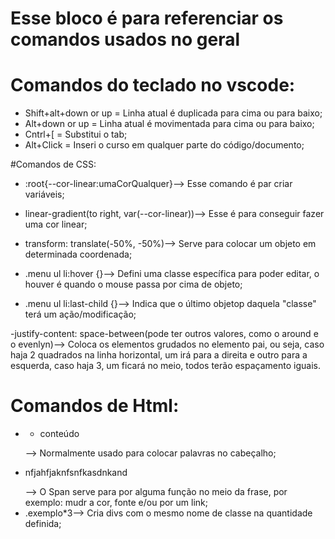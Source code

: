  # Esse bloco é para referenciar os comandos usados no geral

 # Comandos do teclado no vscode:
 - Shift+alt+down or up = Linha atual é duplicada para cima ou para baixo;
 - Alt+down or up = Linha atual é movimentada para cima ou para baixo;
 - Cntrl+[ = Substitui o tab;
 - Alt+Click = Inseri o curso em qualquer parte do código/documento;  
 
 #Comandos de CSS:
 - :root{--cor-linear:umaCorQualquer}--> Esse comando é par criar variáveis;

 - linear-gradient(to  right, var(--cor-linear))--> Esse é para conseguir fazer uma cor linear;

 - transform: translate(-50%, -50%)--> Serve para colocar um objeto em determinada coordenada;

 - .menu ul li:hover {}--> Defini uma classe específica para poder editar, o houver é quando o mouse passa por cima de
 objeto;
 
 - .menu ul li:last-child {}--> Indica que o último objetop daquela "classe" terá um ação/modificação;

 -justify-content: space-between(pode ter outros valores, como o around e o evenlyn)--> Coloca os elementos grudados no elemento pai, ou seja, caso haja 2 quadrados na linha horizontal, um irá para a direita e outro para a esquerda, caso haja 3, um ficará no meio, todos terão espaçamento iguais.

 # Comandos de Html:
 - <nav><ul><li>conteúdo</li><ul></nav>--> Normalmente usado para colocar palavras no cabeçalho;
 - <p>nfjahfj<span>aknfsnfk</span>asdnkand</p>--> O Span serve para por alguma função no meio da frase, por exemplo: mudr a cor, fonte e/ou por um link;
 - .exemplo*3--> Cria divs com o mesmo nome de classe na quantidade definida;
